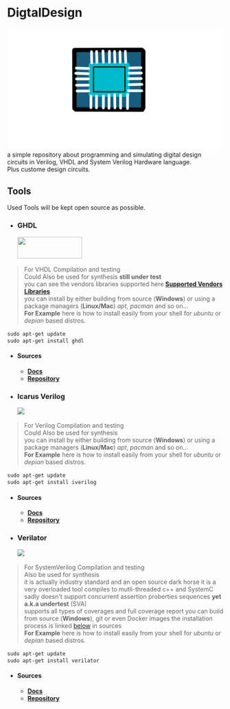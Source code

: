 # DigtalDesign
![DigtalDesign](chip.png)
a simple repository about programming and simulating digital design circuits in Verilog, VHDL and System Verilog Hardware language.   
Plus custome design circuits.
## Tools
Used Tools will be kept open source as possible.
- <h3 id="ghdl">GHDL</h3>
  
 
  <img src="https://ghdl.github.io/ghdl/_static/logo.png" width="150" height="50" />
>For VHDL Compilation and testing  
>Could Also be used for synthesis **still under test**  
>you can see the vendors libraries supported here 
[**Supported Vendors Libraries**](https://ghdl.github.io/ghdl/getting.html#supported-vendors-libraries)   
>you can install by either building from source (**Windows**) or using a package managers (**Linux/Mac**) *apt*, *pacman* and so on...   
>**For Example** here is how to install easily from your shell for *ubuntu* or *depian* based distros.   
```shell
sudo apt-get update  
sudo apt-get install ghdl
```   
  - #### Sources
    - [**Docs**](https://ghdl.github.io/ghdl/)
    - [**Repository**](https://github.com/ghdl/ghdl)

- ### Icarus Verilog
    ![](https://bleyer.org/icarus/icarus-big.gif)
>For Verilog Compilation and testing  
>Could Also be used for synthesis  
>you can install by either building from source (**Windows**) or using a package managers (**Linux/Mac**) *apt*, *pacman* and so on...   
>**For Example** here is how to install easily from your shell for *ubuntu* or *depian* based distros.   
```shell
sudo apt-get update  
sudo apt-get install iverilog
```
  - #### Sources
    - [**Docs**](https://steveicarus.github.io/iverilog/usage/installation.html)
    - [**Repository**](https://github.com/steveicarus/iverilog)


- ### Verilator
    ![](https://verilator.org/guide/latest/_static/verilator_192_150_min.png)
>For SystemVerilog Compilation and testing  
>Also be used for synthesis  
>it is actually industry standard and an open source dark horse it is a very overloaded tool
>compiles to mutli-threaded c++ and SystemC
>sadly doesn't support concurrent assertion proberties sequences **yet a.k.a undertest** (SVA)    
>supports all types of coverages and full coverage report 
>you can build from source (**Windows**), git or even Docker images the installation process is linked [below](#src) in sources   
>**For Example** here is how to install easily from your shell for *ubuntu* or *depian* based distros.   
```shell
sudo apt-get update  
sudo apt-get install verilator
```
  - <h4 id="src">Sources</h4>    
  
    - [**Docs**](https://steveicarus.github.io/iverilog/usage/installation.html)
    - [**Repository**](https://github.com/steveicarus/iverilog)

